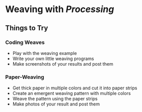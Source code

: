 Weaving with *Processing*
===========================

## Things to Try

### Coding Weaves

* Play with the weaving example
* Write your own little weaving programs
* Make screenshots of your results and post them
   
### Paper-Weaving

* Get thick paper in multiple colors and cut it into paper strips
* Create an emergent weaving pattern with multiple colors
* Weave the pattern using the paper strips
* Make photos of your result and post them



